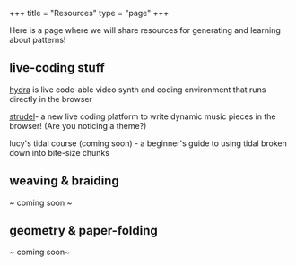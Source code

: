 +++
title = "Resources"
type = "page"
+++

Here is a page where we will share resources for generating and learning about patterns!


## live-coding stuff
[hydra](https://hydra.ojack.xyz) is live code-able video synth and coding environment that runs directly in the browser

[strudel](https://strudel.tidalcycles.org/)- a new live coding platform to write dynamic music pieces in the browser! (Are you noticing a theme?)

lucy's tidal course (coming soon) - a beginner's guide to using tidal broken down into bite-size chunks

## weaving & braiding

~ coming soon ~


## geometry & paper-folding

~ coming soon~

